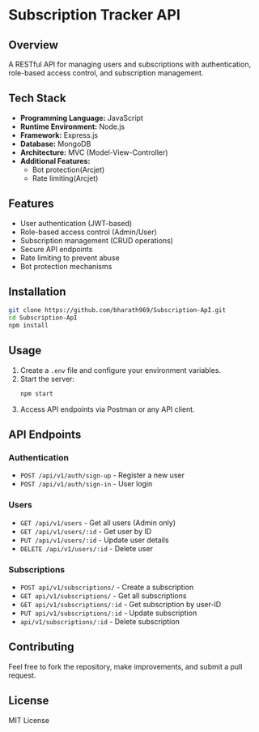 # Subscription Tracker API

## Overview
A RESTful API for managing users and subscriptions with authentication, role-based access control, and subscription management.

## Tech Stack
- **Programming Language:** JavaScript
- **Runtime Environment:** Node.js
- **Framework:** Express.js
- **Database:** MongoDB
- **Architecture:** MVC (Model-View-Controller)
- **Additional Features:**
  - Bot protection(Arcjet)
  - Rate limiting(Arcjet)

## Features
- User authentication (JWT-based)
- Role-based access control (Admin/User)
- Subscription management (CRUD operations)
- Secure API endpoints
- Rate limiting to prevent abuse
- Bot protection mechanisms

## Installation
```sh
git clone https://github.com/bharath969/Subscription-ApI.git
cd Subscription-ApI
npm install
```

## Usage
1. Create a `.env` file and configure your environment variables.
2. Start the server:
   ```sh
   npm start
   ```
3. Access API endpoints via Postman or any API client.

## API Endpoints
### Authentication
- `POST /api/v1/auth/sign-up` - Register a new user
- `POST /api/v1/auth/sign-in` - User login

### Users
- `GET /api/v1/users` - Get all users (Admin only)
- `GET /api/v1/users/:id` - Get user by ID
- `PUT /api/v1/users/:id` - Update user details
- `DELETE /api/v1/users/:id` - Delete user

### Subscriptions
- `POST api/v1/subscriptions/` - Create a subscription
- `GET api/v1/subscriptions/` - Get all subscriptions
- `GET api/v1/subscriptions/:id` - Get subscription by user-ID
- `PUT api/v1/subscriptions/:id` - Update subscription
- `api/v1/subscriptions/:id` - Delete subscription

## Contributing
Feel free to fork the repository, make improvements, and submit a pull request.

## License
MIT License

